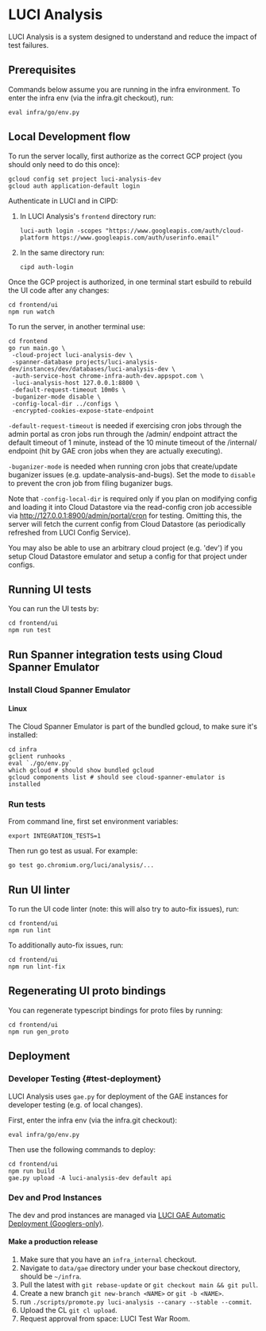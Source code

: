 # LUCI Analysis

LUCI Analysis is a system designed to understand and reduce the impact of test
failures.

## Prerequisites

Commands below assume you are running in the infra environment.
To enter the infra env (via the infra.git checkout), run:
```
eval infra/go/env.py
```

## Local Development flow

To run the server locally, first authorize as the correct GCP project (you should only need to do this once):
```
gcloud config set project luci-analysis-dev
gcloud auth application-default login
```

Authenticate in LUCI and in CIPD:

1. In LUCI Analysis's `frontend` directory run:
   ```
   luci-auth login -scopes "https://www.googleapis.com/auth/cloud-platform https://www.googleapis.com/auth/userinfo.email"
   ```
2. In the same directory run:
   ```
   cipd auth-login
   ```

Once the GCP project is authorized, in one terminal start esbuild to rebuild the UI code after any changes:

```
cd frontend/ui
npm run watch
```

To run the server, in another terminal use:
```
cd frontend
go run main.go \
 -cloud-project luci-analysis-dev \
 -spanner-database projects/luci-analysis-dev/instances/dev/databases/luci-analysis-dev \
 -auth-service-host chrome-infra-auth-dev.appspot.com \
 -luci-analysis-host 127.0.0.1:8800 \
 -default-request-timeout 10m0s \
 -buganizer-mode disable \
 -config-local-dir ../configs \
 -encrypted-cookies-expose-state-endpoint
```

`-default-request-timeout` is needed if exercising cron jobs through the admin
portal as cron jobs run through the /admin/ endpoint attract the default
timeout of 1 minute, instead of the 10 minute timeout of the /internal/ endpoint
(hit by GAE cron jobs when they are actually executing).

`-buganizer-mode` is needed when running cron jobs that create/update buganizer
issues (e.g. update-analysis-and-bugs). Set the mode to `disable` to prevent the
cron job from filing buganizer bugs.

Note that `-config-local-dir` is required only if you plan on modifying config
and loading it into Cloud Datastore via the read-config cron job accessible via
http://127.0.0.1:8900/admin/portal/cron for testing. Omitting this, the server
will fetch the current config from Cloud Datastore (as periodically refreshed
from LUCI Config Service).

You may also be able to use an arbitrary cloud project (e.g. 'dev') if you
setup Cloud Datastore emulator and setup a config for that project under
configs.

## Running UI tests

You can run the UI tests by:
```
cd frontend/ui
npm run test
```

## Run Spanner integration tests using Cloud Spanner Emulator

### Install Cloud Spanner Emulator

#### Linux

The Cloud Spanner Emulator is part of the bundled gcloud, to make sure it's installed:

```
cd infra
gclient runhooks
eval `./go/env.py`
which gcloud # should show bundled gcloud
gcloud components list # should see cloud-spanner-emulator is installed
```

### Run tests

From command line, first set environment variables:

```
export INTEGRATION_TESTS=1
```

Then run go test as usual. For example:

```
go test go.chromium.org/luci/analysis/...
```

## Run UI linter

To run the UI code linter (note: this will also try to auto-fix issues), run:

```
cd frontend/ui
npm run lint
```

To additionally auto-fix issues, run:

```
cd frontend/ui
npm run lint-fix
```

## Regenerating UI proto bindings

You can regenerate typescript bindings for proto files by running:
```
cd frontend/ui
npm run gen_proto
```

## Deployment

### Developer Testing {#test-deployment}

LUCI Analysis uses `gae.py` for deployment of the GAE instances for developer
testing (e.g. of local changes).

First, enter the infra env (via the infra.git checkout):
```
eval infra/go/env.py
```

Then use the following commands to deploy:
```
cd frontend/ui
npm run build
gae.py upload -A luci-analysis-dev default api
```

### Dev and Prod Instances

The dev and prod instances are managed via
[LUCI GAE Automatic Deployment (Googlers-only)](http://go/luci/how_to_deploy.md).

#### Make a production release

1. Make sure that you have an `infra_internal` checkout.
2. Navigate to `data/gae` directory under your base checkout directory, should be `~/infra`.
3. Pull the latest with `git rebase-update` or `git checkout main && git pull`.
4. Create a new branch `git new-branch <NAME>` or `git -b <NAME>`.
5. run `./scripts/promote.py luci-analysis --canary --stable --commit`.
6. Upload the CL `git cl upload`.
7. Request approval from space: LUCI Test War Room.

